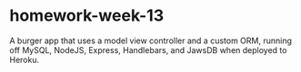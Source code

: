 # homework-week-13
A burger app that uses a model view controller and a custom ORM, running off MySQL, NodeJS, Express, Handlebars, and JawsDB when deployed to Heroku.
